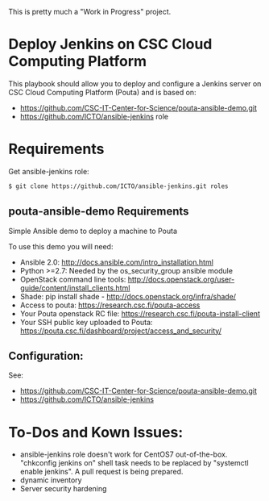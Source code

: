 This is pretty much a "Work in Progress" project.

Deploy Jenkins on CSC Cloud Computing Platform
==============================================

This playbook should allow you to deploy and configure a Jenkins server on CSC Cloud Computing Platform (Pouta) and is based on:

  - https://github.com/CSC-IT-Center-for-Science/pouta-ansible-demo.git
  - https://github.com/ICTO/ansible-jenkins role


# Requirements

Get ansible-jenkins role:

```bash
$ git clone https://github.com/ICTO/ansible-jenkins.git roles
```

## pouta-ansible-demo Requirements

Simple Ansible demo to deploy a machine to Pouta 

To use this demo you will need:
 - Ansible 2.0: http://docs.ansible.com/intro_installation.html
 - Python >=2.7: Needed by the os_security_group ansible module
 - OpenStack command line tools: http://docs.openstack.org/user-guide/content/install_clients.html
 - Shade: pip install shade - http://docs.openstack.org/infra/shade/
 - Access to pouta: https://research.csc.fi/pouta-access
 - Your Pouta openstack RC file: https://research.csc.fi/pouta-install-client
 - Your SSH public key uploaded to Pouta: https://pouta.csc.fi/dashboard/project/access_and_security/

## Configuration:

See:
  - https://github.com/CSC-IT-Center-for-Science/pouta-ansible-demo.git
  - https://github.com/ICTO/ansible-jenkins

# To-Dos and Kown Issues:

 - ansible-jenkins role doesn't work for CentOS7 out-of-the-box. "chkconfig jenkins on" shell task needs to be replaced by "systemctl enable jenkins". A pull request is being prepared.
 - dynamic inventory
 - Server security hardening

